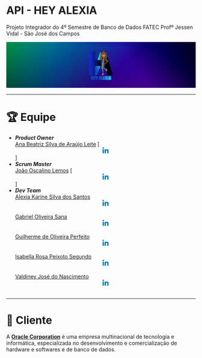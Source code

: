 # API - HEY ALEXIA
Projeto Integrador do 4º Semestre de Banco de Dados
FATEC Profº Jessen Vidal - São José dos Campos

<img src="https://github.com/EquipeFatec/api/blob/main/images/hey_alexia_banner.png"/>
<hr/>

# :trophy: Equipe
- ***Product Owner*** <br/>
[Ana Beatriz Silva de Araújo Leite](https://github.com/analeite) [<center><img src="https://github.com/EquipeFatec/api/blob/main/images/linkedin.png"/></center>] <br/>
- ***Scrum Master*** <br/>
[João Oscalino Lemos](https://github.com/derikbrik) [<center><img src="https://github.com/EquipeFatec/api/blob/main/images/linkedin.png"/></center>] <br/>
- ***Dev Team*** <br/>
[Alexia Karine Silva dos Santos](https://github.com/alexiakarine) [<center><img src="https://github.com/EquipeFatec/api/blob/main/images/linkedin.png"/></center>](https://www.linkedin.com/in/alexia-karine-silva-5b0a79116/) <br/>
[Gabriel Oliveira Sana](https://github.com/gabsana) [<center><img src="https://github.com/EquipeFatec/api/blob/main/images/linkedin.png"/></center>](https://www.linkedin.com/in/gabriel-sana-ba91a4147/) <br/>
[Guilherme de Oliveira Perfeito](https://github.com/guitambau) [<center><img src="https://github.com/EquipeFatec/api/blob/main/images/linkedin.png"/></center>](https://www.linkedin.com/in/guilherme-perfeito-a76729168/) <br/>
[Isabella Rosa Peixoto Segundo](https://github.com/isarps) [<center><img src="https://github.com/EquipeFatec/api/blob/main/images/linkedin.png"/></center>](https://www.linkedin.com/in/isabellarps/) <br/>
[Valdiney José do Nascimento](https://github.com/Valdineynascimento) [<center><img src="https://github.com/EquipeFatec/api/blob/main/images/linkedin.png"/></center>](https://www.linkedin.com/in/valdiney-jos%C3%A9-do-nascimento-68a136214/) <br/>

<hr/>

# :office: Cliente
A [**Oracle Corporation**](https://www.oracle.com/br/index.html) é uma empresa multinacional de tecnologia e informática, especializada no desenvolvimento e comercialização de hardware e softwares e de banco de dados.
